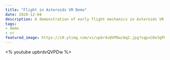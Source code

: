 ```yaml
---
title: "Flight in Asteroids VR Demo"
date: 2020-12-04
description: A demonstration of early flight mechanics in Asteroids VR that enable complex movement and 6 degrees of freedom.
tags:
- demo
- vr
featured_image: https://i9.ytimg.com/vi/upbrdvQVPDw/mq2.jpg?sqp=COe3qPQF&rs=AOn4CLBpf-X16N0245xN-P_sDletu_luFw
---
```


<% youtube upbrdvQVPDw %>